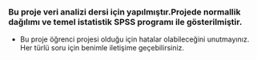 
### Bu proje veri analizi dersi için yapılmıştır.Projede normallik dağılımı ve temel istatistik SPSS programı ile gösterilmiştir.
* Bu proje öğrenci projesi olduğu için hatalar olabileceğini unutmayınız. Her türlü soru için benimle iletişime geçebilirsiniz.
